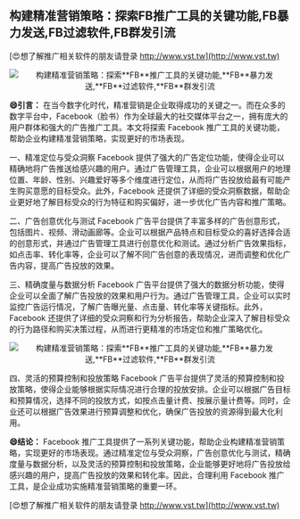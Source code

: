 ## **构建精准营销策略：探索**FB**推广工具的关键功能,**FB**暴力发送,**FB**过滤软件,**FB**群发引流**

[😍想了解推广相关软件的朋友请登录 http://www.vst.tw](http://www.vst.tw)

 <center><img src="https://vst.tw/MP4/tuiguang/png/5.png" alt="构建精准营销策略：探索**FB**推广工具的关键功能,**FB**暴力发送,**FB**过滤软件,**FB**群发引流"></center>

**😄引言：**
在当今数字化时代，精准营销是企业取得成功的关键之一。而在众多的数字平台中，Facebook（脸书）作为全球最大的社交媒体平台之一，拥有庞大的用户群体和强大的广告推广工具。本文将探索 Facebook 推广工具的关键功能，帮助企业构建精准营销策略，实现更好的市场表现。

一、精准定位与受众洞察
Facebook 提供了强大的广告定位功能，使得企业可以精确地将广告推送给感兴趣的用户。通过广告管理工具，企业可以根据用户的地理位置、年龄、性别、兴趣爱好等多个维度进行定位，从而将广告投放给最有可能产生购买意愿的目标受众。此外，Facebook 还提供了详细的受众洞察数据，帮助企业更好地了解目标受众的行为特征和购买偏好，进一步优化广告内容和推广策略。

二、广告创意优化与测试
Facebook 广告平台提供了丰富多样的广告创意形式，包括图片、视频、滑动画廊等。企业可以根据产品特点和目标受众的喜好选择合适的创意形式，并通过广告管理工具进行创意优化和测试。通过分析广告效果指标，如点击率、转化率等，企业可以了解不同广告创意的表现情况，进而调整和优化广告内容，提高广告投放的效果。

三、精确度量与数据分析
Facebook 广告平台提供了强大的数据分析功能，使得企业可以全面了解广告投放的效果和用户行为。通过广告管理工具，企业可以实时监控广告运行情况，了解广告曝光量、点击量、转化率等关键指标。此外，Facebook 还提供了详细的受众洞察和行为分析报告，帮助企业深入了解目标受众的行为路径和购买决策过程，从而进行更精准的市场定位和推广策略优化。

 <center><img src="https://vst.tw/MP4/tuiguang/png/5.png" alt="构建精准营销策略：探索**FB**推广工具的关键功能,**FB**暴力发送,**FB**过滤软件,**FB**群发引流"></center>

四、灵活的预算控制和投放策略
Facebook 广告平台提供了灵活的预算控制和投放策略，使得企业能够根据实际情况进行合理的投放安排。企业可以根据广告目标和预算情况，选择不同的投放方式，如按点击量计费、按展示量计费等。同时，企业还可以根据广告效果进行预算调整和优化，确保广告投放的资源得到最大化利用。

**😄结论：**
Facebook 推广工具提供了一系列关键功能，帮助企业构建精准营销策略，实现更好的市场表现。通过精准定位与受众洞察，广告创意优化与测试，精确度量与数据分析，以及灵活的预算控制和投放策略，企业能够更好地将广告投放给感兴趣的用户，提高广告投放的效果和转化率。因此，合理利用 Facebook 推广工具，是企业成功实施精准营销策略的重要一环。

[😍想了解推广相关软件的朋友请登录 http://www.vst.tw](http://www.vst.tw)



